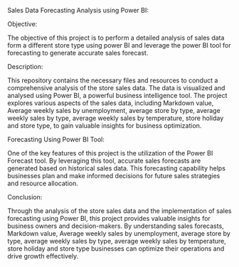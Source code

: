 Sales Data Forecasting Analysis using Power BI:

Objective:

The objective of this project is to perform a detailed analysis of sales data form a different store type using power BI and leverage the power BI tool for forecasting to generate accurate sales forecast.

Description:

This repository contains the necessary files and resources to conduct a comprehensive analysis of the store sales data. The data is visualized and analysed using Power BI, a powerful business intelligence tool. The project explores various aspects of the sales data, including Markdown value, Average weekly sales by unemployment, average store by type, average weekly sales by type, average weekly sales by temperature, store holiday and store type, to gain valuable insights for business optimization.

Forecasting Using Power BI Tool:

One of the key features of this project is the utilization of the Power BI Forecast tool. By leveraging this tool, accurate sales forecasts are generated based on historical sales data. This forecasting capability helps businesses plan and make informed decisions for future sales strategies and resource allocation.

Conclusion:

Through the analysis of the store sales data and the implementation of sales forecasting using Power BI, this project provides valuable insights for business owners and decision-makers. By understanding sales forecasts, Markdown value, Average weekly sales by unemployment, average store by type, average weekly sales by type, average weekly sales by temperature, store holiday and store type businesses can optimize their operations and drive growth effectively.

